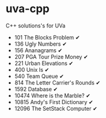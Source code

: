 # uva-cpp
C++ solutions's for UVa

- 101   The Blocks Problem ✔
- 136   Ugly Numbers ✔
- 156   Ananagrams ✔
- 207   PGA Tour Prize Money ✔
- 221   Urban Elevations ✔
- 400   Unix ls ✔
- 540   Team Queue ✔
- 814   The Letter Carrier's Rounds ✔
- 1592  Database ✔
- 10474 Where is the Marble? ✔
- 10815 Andy's First Dictionary ✔
- 12096 The SetStack Computer ✔
